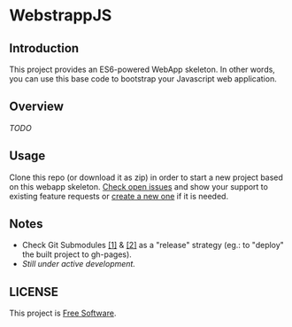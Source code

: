 # WebstrappJS

## Introduction
This project provides an ES6-powered WebApp skeleton.
In other words, you can use this base code to bootstrap your Javascript web application.

## Overview
_TODO_

## Usage
Clone this repo (or download it as zip) in order to start a new project based on this webapp skeleton.
[Check open issues](https://github.com/dbautistav/WebstrappJS/issues) and show your support to existing feature requests or [create a new one](https://github.com/dbautistav/WebstrappJS/issues/new) if it is needed.

## Notes
- Check Git Submodules [[1]](https://www.git-scm.com/book/en/v2/Git-Tools-Submodules) & [[2]](https://blogs.atlassian.com/2013/03/git-submodules-workflows-tips) as a "release" strategy (eg.: to "deploy" the built project to gh-pages).
- _Still under active development._

## LICENSE
This project is [Free Software](https://github.com/dbautistav/WebstrappJS/blob/master/LICENSE).
